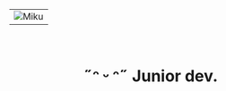 |       |
|:-----:|
| ![Miku](https://github.com/user-attachments/assets/3651c49d-bb4b-4d12-b073-fcbb8bfbf415) |

⠀<h1 align="center">
˶ᵔ ᵕ ᵔ˶ Junior dev.
</h1>

<!--
**caramelin-n/caramelin-n** is a ✨ _special_ ✨ repository because its `README.md` (this file) appears on your GitHub profile.

Here are some ideas to get you started:

- 🔭 I’m currently working on ...
- 🌱 I’m currently learning ...
- 👯 I’m looking to collaborate on ...
- 🤔 I’m looking for help with ...
- 💬 Ask me about ...
- 📫 How to reach me: ...
- 😄 Pronouns: ...
- ⚡ Fun fact: ...
-->
